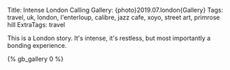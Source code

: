Title: Intense London Calling
Gallery: {photo}2019.07.london{Gallery}
Tags: travel, uk, london, l'enterloup, calibre, jazz cafe, xoyo, street art, primrose hill
ExtraTags: travel

This is a London story. It's intense, it's restless, but most importantly a bonding experience.
<!-- PELICAN_END_SUMMARY -->

{% gb_gallery 0 %}
